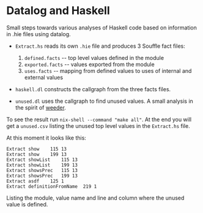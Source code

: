 # Datalog and Haskell

Small steps towards various analyses of Haskell code based on information in
.hie files using datalog.

- `Extract.hs` reads its own `.hie` file and produces 3 Souffle fact files:

    1. `defined.facts` -- top level values defined in the module
    2. `exported.facts` -- values exported from the module
    3. `uses.facts` -- mapping from defined values to uses of internal and external values

- `haskell.dl` constructs the callgraph from the three facts files.

- `unused.dl` uses the callgraph to find unused values. A small analysis in the
    spirit of [weeder][].

[weeder]: https://hackage.haskell.org/package/weeder

To see the result run `nix-shell --command "make all"`. At the end you will get
a `unused.csv` listing the unused top level values in the `Extract.hs` file. 

At this moment it looks like this:

```
Extract	show	115	13
Extract	show	199	13
Extract	showList	115	13
Extract	showList	199	13
Extract	showsPrec	115	13
Extract	showsPrec	199	13
Extract	asdf	125	1
Extract	definitionFromName	219	1
```

Listing the module, value name and line and column where the unused value is
defined.

